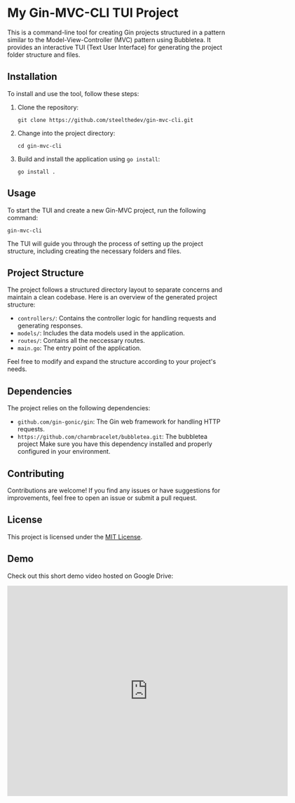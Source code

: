 
# My Gin-MVC-CLI TUI Project

This is a command-line tool for creating Gin projects structured in a pattern similar to the Model-View-Controller (MVC) pattern using Bubbletea. It provides an interactive TUI (Text User Interface) for generating the project folder structure and files.

## Installation

To install and use the tool, follow these steps:

1. Clone the repository:
   ```
   git clone https://github.com/steelthedev/gin-mvc-cli.git
   ```

2. Change into the project directory:
   ```
   cd gin-mvc-cli
   ```

3. Build and install the application using `go install`:
   ```
   go install .
   ```

## Usage

To start the TUI and create a new Gin-MVC project, run the following command:
```
gin-mvc-cli
```

The TUI will guide you through the process of setting up the project structure, including creating the necessary folders and files.

## Project Structure

The project follows a structured directory layout to separate concerns and maintain a clean codebase. Here is an overview of the generated project structure:

- `controllers/`: Contains the controller logic for handling requests and generating responses.
- `models/`: Includes the data models used in the application.
- `routes/`: Contains all the neccessary routes.
- `main.go`: The entry point of the application.

Feel free to modify and expand the structure according to your project's needs.

## Dependencies

The project relies on the following dependencies:

- `github.com/gin-gonic/gin`: The Gin web framework for handling HTTP requests.
- `https://github.com/charmbracelet/bubbletea.git`: The bubbletea project
Make sure you have this dependency installed and properly configured in your environment.

## Contributing

Contributions are welcome! If you find any issues or have suggestions for improvements, feel free to open an issue or submit a pull request.

## License

This project is licensed under the [MIT License](LICENSE).

## Demo

Check out this short demo video hosted on Google Drive:

<iframe src="https://drive.google.com/file/d/1kucMWvTEbB9ej0ZeQmnANQP8PZxNOptN/view?usp=drive_link" width="640" height="480" frameborder="0" allowfullscreen></iframe>

